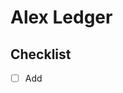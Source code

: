 # Alex Ledger

## Checklist

- [ ] Add <title>
- [ ] Include meta description
- [ ] Update favicons
- [ ] Check sitemap.xml
- [ ] Check robots.txt
- [ ] Run lighthouse

## Quick reminders about this structure:

1. This repo uses CSS vars, not SCSS vars
2. utilities.scss should have most tailwind-style utilities that are needed, like:
  - margins: mt-s, mx-s, 
  - padding: 
  - font-sizes: size-step-s
  - font styles: bold, etc.
3. For client websites, just toss styles right into the page/component because we don't need to worry too much about re-use and organization
4. If you want anything like a grid or flex, and it's weird at all, just go ahead and make it specific and in the file.
5. Videos & images
  - Put images and videos in src/lib/assets. Vite should handle them from there.
  - Then use enhanced:img and basic video
6. Icons: Use @lucide/svelte. See below.
7. Components are built out in src/lib/components

## Icons

Using Lucide

```
<script>
  import { Camera } from '@lucide/svelte';
</script>

<Camera color="#ff3e98" />
```
